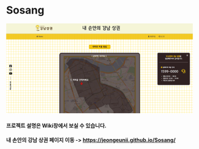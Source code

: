 # Sosang

![상권분석 메인 페이지](https://github.com/jeongeunii/Sosang/blob/master/images/상권01_메인.PNG)  
 
#### 프로젝트 설명은 Wiki창에서 보실 수 있습니다.
#### 내 손안의 강남 상권 페이지 이동 -> https://jeongeunii.github.io/Sosang/

